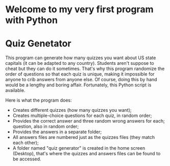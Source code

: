 # Welcome to my very first program with Python

# Quiz Genetator
This program can generate how many quizzes you want about US state capitals (it can be adapted to any country).
Students aren't suppose to cheat but they can do it sometimes.
That's why this program randomize the order of questions so that each quiz is unique, making it impossible for anyone
to crib answers from anyone else.
Of course, doing this by hand would be a lengthy and boring affair. Fortunately, this Python script is available.

Here is what the program does:
* Creates different quizzes (how many quizzes you want);
* Creates multiple-choice questions for each quiz, in random order;
* Provides the correct answer and three random wrong answers for each;
question, also in random order;
* Provides the answers in a separate folder;
* All answers files are numbered just as the quizzes files (they match each other);
* A folder named "quiz generator" is created in the home screen (Desktop),
that's where the quizzes and answers files can be found to be accessed.
